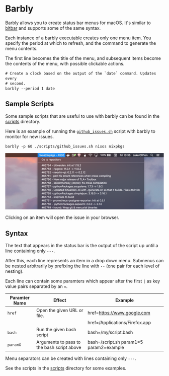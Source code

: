 # Barbly

Barbly allows you to create status bar menus for macOS. It's similar to
[bitbar](https://github.com/matryer/bitbar) and supports some of the same
syntax.

Each instance of a barbly executable creates only one menu item. You specify
the period at which to refresh, and the command to generate the menu contents.

The first line becomes the title of the menu, and subsequent items become
the contents of the menu, with possible clickable actions.

    # Create a clock based on the output of the `date` command. Updates every
    # second.
    barbly --period 1 date

## Sample Scripts

Some sample scripts that are useful to use with barbly can be found in the
[scripts](./scripts) directory.

Here is an example of running the [`github_issues.sh`](./scripts/github_issues.sh)
script with barbly to monitor for new issues.

    barbly -p 60 ./scripts/github_issues.sh nixos nixpkgs

![Example Menu](./doc/demo.png)

Clicking on an item will open the issue in your browser.

## Syntax

The text that appears in the status bar is the output of the script up until a line
containing only `---`.

After this, each line represents an item in a drop down menu. Submenus can be nested
arbitrarily by prefixing the line with `--` (one pair for each level of nesting).

Each line can contain some paramters which appear after the first `|` as key value
pairs separated by an `=`.

| Paramter Name | Effect                                       | Example                        |
|---------------|----------------------------------------------|--------------------------------|
| `href`        | Open the given URL or file.                  | href=https://www.google.com    |
|               |                                              | href=/Applications/Firefox.app |
| `bash`        | Run the given bash script                    | bash=/my/script.bash           |
| `paramX`      | Arguments to pass to the bash script above   | bash=/script.sh param1=5 param2=example |

Menu separators can be created with lines containing only `---`.

See the scripts in the [scripts](./scripts) directory for some examples.
